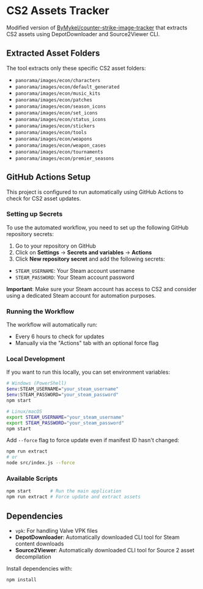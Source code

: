 # CS2 Assets Tracker

Modified version of [ByMykel/counter-strike-image-tracker](https://github.com/ByMykel/counter-strike-image-tracker) that extracts CS2 assets using DepotDownloader and Source2Viewer CLI.

## Extracted Asset Folders

The tool extracts only these specific CS2 asset folders:

- `panorama/images/econ/characters`
- `panorama/images/econ/default_generated`
- `panorama/images/econ/music_kits`
- `panorama/images/econ/patches`
- `panorama/images/econ/season_icons`
- `panorama/images/econ/set_icons`
- `panorama/images/econ/status_icons`
- `panorama/images/econ/stickers`
- `panorama/images/econ/tools`
- `panorama/images/econ/weapons`
- `panorama/images/econ/weapon_cases`
- `panorama/images/econ/tournaments`
- `panorama/images/econ/premier_seasons`

## GitHub Actions Setup

This project is configured to run automatically using GitHub Actions to check for CS2 asset updates.

### Setting up Secrets

To use the automated workflow, you need to set up the following GitHub repository secrets:

1. Go to your repository on GitHub
2. Click on **Settings** → **Secrets and variables** → **Actions**
3. Click **New repository secret** and add the following secrets:

- `STEAM_USERNAME`: Your Steam account username
- `STEAM_PASSWORD`: Your Steam account password

**Important**: Make sure your Steam account has access to CS2 and consider using a dedicated Steam account for automation purposes.

### Running the Workflow

The workflow will automatically run:

- Every 6 hours to check for updates
- Manually via the "Actions" tab with an optional force flag

### Local Development

If you want to run this locally, you can set environment variables:

```bash
# Windows (PowerShell)
$env:STEAM_USERNAME="your_steam_username"
$env:STEAM_PASSWORD="your_steam_password"
npm start

# Linux/macOS
export STEAM_USERNAME="your_steam_username"
export STEAM_PASSWORD="your_steam_password"
npm start
```

Add `--force` flag to force update even if manifest ID hasn't changed:

```bash
npm run extract
# or
node src/index.js --force
```

### Available Scripts

```bash
npm start       # Run the main application
npm run extract # Force update and extract assets
```

## Dependencies

- `vpk`: For handling Valve VPK files
- **DepotDownloader**: Automatically downloaded CLI tool for Steam content downloads
- **Source2Viewer**: Automatically downloaded CLI tool for Source 2 asset decompilation

Install dependencies with:

```bash
npm install
```
